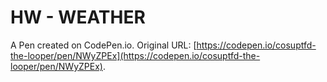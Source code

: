# HW - WEATHER

A Pen created on CodePen.io. Original URL: [https://codepen.io/cosuptfd-the-looper/pen/NWyZPEx](https://codepen.io/cosuptfd-the-looper/pen/NWyZPEx).

